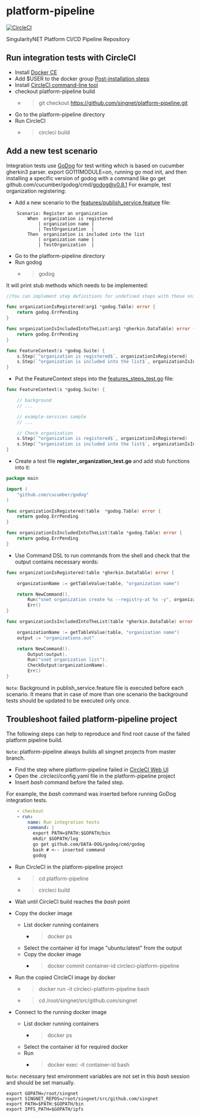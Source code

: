 # platform-pipeline

[![CircleCI](https://circleci.com/gh/singnet/platform-pipeline.svg?style=svg)](https://circleci.com/gh/singnet/platform-pipeline)

SingularityNET Platform CI/CD Pipeline Repository


## Run integration tests with CircleCI

* Install [Docker CE](https://docs.docker.com/install/linux/docker-ce/ubuntu)
* Add $USER to the docker group [Post-installation steps](https://docs.docker.com/install/linux/linux-postinstall)
* Install [CircleCI command-line tool](https://circleci.com/docs/2.0/local-cli)
* checkout platform-pipeline build
  * > git checkout https://github.com/singnet/platform-pipeline.git
* Go to the platform-pipeline directory
* Run CircleCI
  * > circleci build

## Add a new test scenario

Integration tests use [GoDog](https://github.com/cucumber/godog) for test writing which is based on
cucumber gherkin3 parser.
 export GO111MODULE=on, running go mod init, and then installing a specific version of godog with a command like go get github.com/cucumber/godog/cmd/godog@v0.8.1
For example, test organization registering:
* Add a new scenario to the [features/publish_service.feature](features/publish_service.feature) file:
```gherkin
	Scenario: Register an organization
		When  organization is registered
			| organization name |
			| TestOrganization  |
		Then  organization is included into the list
			| organization name |
			| TestOrganization  |
```
* Go to the platform-pipeline directory
* Run godog
  * > godog

It will print stub methods which needs to be implemented:
```go
//You can implement step definitions for undefined steps with these snippets:

func organizationIsRegistered(arg1 *godog.Table) error {
	return godog.ErrPending
}

func organizationIsIncludedIntoTheList(arg1 *gherkin.DataTable) error {
	return godog.ErrPending
}

func FeatureContext(s *godog.Suite) {
	s.Step(`^organization is registered$`, organizationIsRegistered)
	s.Step(`^organization is included into the list$`, organizationIsIncludedIntoTheList)
}
```

* Put the FeatureContext steps into the [features_steps_test.go](features_steps_test.go) file:
```go
func FeatureContext(s *godog.Suite) {

	// background
	// ...

	// example-services sample
	// ...

	// Check organization
	s.Step(`^organization is registered$`, organizationIsRegistered)
	s.Step(`^organization is included into the list$`, organizationIsIncludedIntoTheList)
}
```

* Create a test file **register_organization_test.go** and add stub functions into it:
```go
package main

import (
	"github.com/cucumber/godog"
)

func organizationIsRegistered(table  *godog.Table) error {
	return godog.ErrPending
}

func organizationIsIncludedIntoTheList(table *godog.Table) error {
	return godog.ErrPending
}
```

* Use Command DSL to run commands from the shell and check that the output
contains necessary words:

```go
func organizationIsRegistered(table *gherkin.DataTable) error {

	organizationName := getTableValue(table, "organization name")

	return NewCommand().
		Run("snet organization create %s --registry-at %s -y", organizationName, registryAddress).
		Err()
}

func organizationIsIncludedIntoTheList(table *gherkin.DataTable) error {

	organizationName := getTableValue(table, "organization name")
	output := "organizations.out"

	return NewCommand().
		Output(output).
		Run("snet organization list").
		CheckOutput(organizationName).
		Err()
}
```

`Note`: Background in publish_service.feature file is executed before each scenario. It means that in case of
more than one scenario the background tests should be updated to be executed only once.


## Troubleshoot failed platform-pipeline project

The following steps can help to reproduce and find root cause of the failed platform pipeline build.

`Note`: platform-pipeline always builds all singnet projects from master branch.

* Find the step where platform-pipeline failed in [CircleCI Web UI](https://circleci.com/gh/singnet/platform-pipeline)
* Open the .circleci/config.yaml file in the platform-pipeline project
* Insert *bash* command before the failed step.

For example, the *bash* command was inserted before running GoDog integration tests.

```yaml
    - checkout
    - run:
        name: Run integration tests
        command: |
          export PATH=$PATH:$GOPATH/bin
          mkdir $GOPATH/log
          go get github.com/DATA-DOG/godog/cmd/godog
          bash # <-- inserted command
          godog
```

* Run CircleCI in the platform-pipeline project
  * > cd platform-pipeline
  * > circleci build
* Wait until CircleCI build reaches the *bash* point
* Copy the docker image
  * List docker running containers
    * > docker ps
  * Select the container id for image "ubuntu:latest" from the output
  * Copy the docker image
    * > docker commit container-id circleci-platform-pipeline
* Run the copied CircleCI image by docker
  * > docker run -it circleci-platform-pipeline bash
  * > cd /root/singnet/src/github.com/singnet

* Connect to the running docker image
  * List docker running containers
    * > docker ps
  * Select the container id for required docker
  * Run
    * > docker exec -it container-id bash

`Note`: necessary test environment variables are not set in this *bash* session and should be set manually.
```
export GOPATH=/root/singnet
export SINGNET_REPOS=/root/singnet/src/github.com/singnet
export PATH=$PATH:$GOPATH/bin
export IPFS_PATH=$GOPATH/ipfs
```
